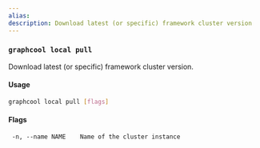 ```yaml
---
alias:
description: Download latest (or specific) framework cluster version
---
```


### `graphcool local pull`

Download latest (or specific) framework cluster version.

#### Usage

```sh
graphcool local pull [flags]
```

#### Flags

```
 -n, --name NAME    Name of the cluster instance
```
